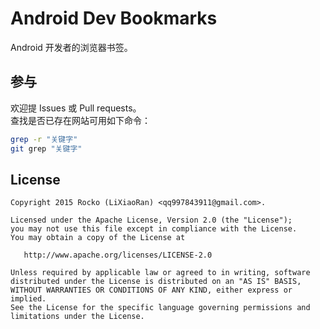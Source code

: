 # Android Dev Bookmarks
Android 开发者的浏览器书签。

## 参与
欢迎提 Issues 或 Pull requests。   
查找是否已存在网站可用如下命令：   
``` Bash
grep -r "关键字"
git grep "关键字"
```

## License
```
Copyright 2015 Rocko (LiXiaoRan) <qq997843911@gmail.com>.

Licensed under the Apache License, Version 2.0 (the "License");
you may not use this file except in compliance with the License.
You may obtain a copy of the License at

   http://www.apache.org/licenses/LICENSE-2.0

Unless required by applicable law or agreed to in writing, software
distributed under the License is distributed on an "AS IS" BASIS,
WITHOUT WARRANTIES OR CONDITIONS OF ANY KIND, either express or implied.
See the License for the specific language governing permissions and
limitations under the License.
```